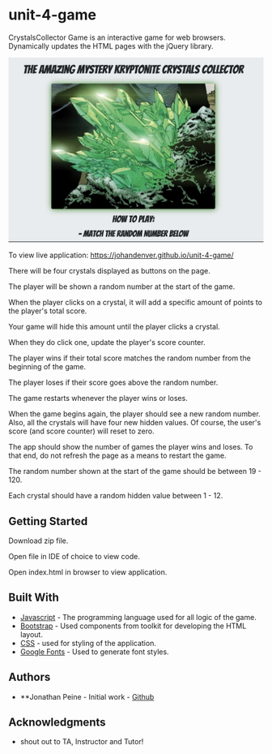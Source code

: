 # unit-4-game

CrystalsCollector Game is an interactive game for web browsers. Dynamically updates the HTML pages with the jQuery library.

<img src="assets/images/app.jpg">

To view live application:  https://johandenver.github.io/unit-4-game/

There will be four crystals displayed as buttons on the page.

The player will be shown a random number at the start of the game.

When the player clicks on a crystal, it will add a specific amount of points to the player's total score. 
 
Your game will hide this amount until the player clicks a crystal.

When they do click one, update the player's score counter.

The player wins if their total score matches the random number from the beginning of the game.

The player loses if their score goes above the random number.

The game restarts whenever the player wins or loses.

When the game begins again, the player should see a new random number. Also, all the crystals will have four new hidden 
values. Of course, the user's score (and score counter) will reset to zero.

The app should show the number of games the player wins and loses. To that end, do not refresh the page as a means to restart 
the game.

The random number shown at the start of the game should be between 19 - 120.

Each crystal should have a random hidden value between 1 - 12.

## Getting Started

Download zip file.

Open file in IDE of choice to view code.

Open index.html in browser to view application.


## Built With

* [Javascript](https://developer.mozilla.org/en-US/docs/Web/JavaScript) - The programming language used for all logic of the    game.
* [Bootstrap](https://getbootstrap.com/) - Used components from toolkit for developing the HTML layout. 
* [CSS](https://developer.mozilla.org/en-US/docs/Web/css) - used for styling of the application.
* [Google Fonts](https://fonts.google.com/) - Used to generate font styles.

## Authors

* **Jonathan Peine - Initial work - [Github](https://github.com/johandenver)

## Acknowledgments

* shout out to TA, Instructor and Tutor! 
